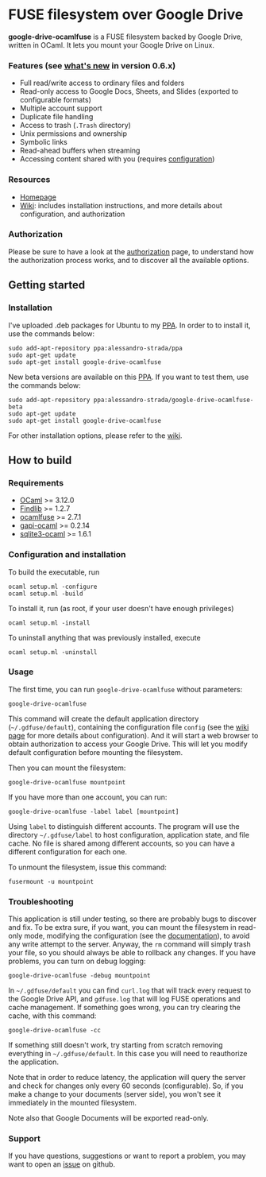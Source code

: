 FUSE filesystem over Google Drive
=================================

**google-drive-ocamlfuse** is a FUSE filesystem backed by Google Drive,
written in OCaml. It lets you mount your Google Drive on Linux.

### Features (see [what's new](https://github.com/astrada/google-drive-ocamlfuse/wiki/What%27s-new) in version 0.6.x)

* Full read/write access to ordinary files and folders
* Read-only access to Google Docs, Sheets, and Slides (exported to
  configurable formats)
* Multiple account support
* Duplicate file handling
* Access to trash (`.Trash` directory)
* Unix permissions and ownership
* Symbolic links
* Read-ahead buffers when streaming
* Accessing content shared with you (requires [configuration](doc/Configuration.md))

### Resources

* [Homepage](https://astrada.github.io/google-drive-ocamlfuse/)
* [Wiki](https://github.com/astrada/google-drive-ocamlfuse/wiki): includes
  installation instructions, and more details about configuration, and
  authorization

### Authorization

Please be sure to have a look at the
[authorization](https://github.com/astrada/google-drive-ocamlfuse/wiki/Authorization)
page, to understand how the authorization process works, and to discover all
the available options.

Getting started
---------------

### Installation

I've uploaded .deb packages for Ubuntu to my
[PPA](https://launchpad.net/~alessandro-strada/+archive/ppa). In order to to
install it, use the commands below:

    sudo add-apt-repository ppa:alessandro-strada/ppa
    sudo apt-get update
    sudo apt-get install google-drive-ocamlfuse

New beta versions are available on this
[PPA](https://launchpad.net/~alessandro-strada/+archive/ubuntu/google-drive-ocamlfuse-beta).
If you want to test them, use the commands below:

    sudo add-apt-repository ppa:alessandro-strada/google-drive-ocamlfuse-beta
    sudo apt-get update
    sudo apt-get install google-drive-ocamlfuse

For other installation options, please refer to the [wiki](https://github.com/astrada/google-drive-ocamlfuse/wiki/Installation).

How to build
------------

### Requirements

* [OCaml][] >= 3.12.0
* [Findlib][] >= 1.2.7
* [ocamlfuse][] >= 2.7.1
* [gapi-ocaml][] >= 0.2.14
* [sqlite3-ocaml][] >= 1.6.1

[OCaml]: http://caml.inria.fr/ocaml/release.en.html
[Findlib]: http://projects.camlcity.org/projects/findlib.html/
[ocamlfuse]: https://github.com/astrada/ocamlfuse
[gapi-ocaml]: https://github.com/astrada/gapi-ocaml
[sqlite3-ocaml]: https://bitbucket.org/mmottl/sqlite3-ocaml

### Configuration and installation

To build the executable, run

    ocaml setup.ml -configure
    ocaml setup.ml -build

To install it, run (as root, if your user doesn't have enough privileges)

    ocaml setup.ml -install

To uninstall anything that was previously installed, execute

    ocaml setup.ml -uninstall

### Usage

The first time, you can run `google-drive-ocamlfuse` without parameters:

    google-drive-ocamlfuse

This command will create the default application directory
(`~/.gdfuse/default`), containing the configuration file `config` (see the
[wiki
page](https://github.com/astrada/google-drive-ocamlfuse/wiki/Configuration)
for more details about configuration). And it will start a web browser to
obtain authorization to access your Google Drive. This will let you modify
default configuration before mounting the filesystem.

Then you can mount the filesystem:

    google-drive-ocamlfuse mountpoint

If you have more than one account, you can run:

    google-drive-ocamlfuse -label label [mountpoint]

Using `label` to distinguish different accounts. The program will use the
directory `~/.gdfuse/label` to host configuration, application state, and file
cache. No file is shared among different accounts, so you can have a different
configuration for each one.

To unmount the filesystem, issue this command:

    fusermount -u mountpoint

### Troubleshooting

This application is still under testing, so there are probably bugs to
discover and fix. To be extra sure, if you want, you can mount the filesystem
in read-only mode, modifying the configuration (see the
[documentation](https://github.com/astrada/google-drive-ocamlfuse/wiki/Configuration)),
to avoid any write attempt to the server. Anyway, the `rm` command will simply
trash your file, so you should always be able to rollback any changes. If you
have problems, you can turn on debug logging:

    google-drive-ocamlfuse -debug mountpoint

In `~/.gdfuse/default` you can find `curl.log` that will track every request
to the Google Drive API, and `gdfuse.log` that will log FUSE operations and
cache management. If something goes wrong, you can try clearing the cache,
with this command:

    google-drive-ocamlfuse -cc

If something still doesn't work, try starting from scratch removing everything
in `~/.gdfuse/default`. In this case you will need to reauthorize the
application.

Note that in order to reduce latency, the application will query the server
and check for changes only every 60 seconds (configurable). So, if you make a
change to your documents (server side), you won't see it immediately in the
mounted filesystem.

Note also that Google Documents will be exported read-only.

### Support

If you have questions, suggestions or want to report a problem, you may want
to open an [issue](https://github.com/astrada/google-drive-ocamlfuse/issues)
on github.
